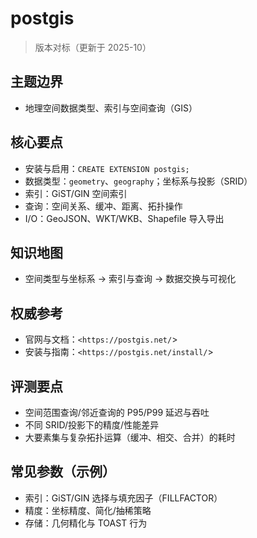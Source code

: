 ﻿# postgis

> 版本对标（更新于 2025-10）

## 主题边界

- 地理空间数据类型、索引与空间查询（GIS）

## 核心要点

- 安装与启用：`CREATE EXTENSION postgis;`
- 数据类型：`geometry`、`geography`；坐标系与投影（SRID）
- 索引：GiST/GIN 空间索引
- 查询：空间关系、缓冲、距离、拓扑操作
- I/O：GeoJSON、WKT/WKB、Shapefile 导入导出

## 知识地图

- 空间类型与坐标系 → 索引与查询 → 数据交换与可视化

## 权威参考

- 官网与文档：`<https://postgis.net/`>
- 安装与指南：`<https://postgis.net/install/`>

## 评测要点

- 空间范围查询/邻近查询的 P95/P99 延迟与吞吐
- 不同 SRID/投影下的精度/性能差异
- 大要素集与复杂拓扑运算（缓冲、相交、合并）的耗时

## 常见参数（示例）

- 索引：GiST/GIN 选择与填充因子（FILLFACTOR）
- 精度：坐标精度、简化/抽稀策略
- 存储：几何精化与 TOAST 行为
